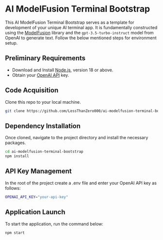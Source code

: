 
# AI ModelFusion Terminal Bootstrap

This AI ModelFusion Terminal Bootstrap serves as a template for development of your unique AI terminal app. It is fundamentally constructed using the [ModelFusion](https://modelfusion.dev) library and the `gpt-3.5-turbo-instruct` model from OpenAI to generate text. Follow the below mentioned steps for environment setup.

## Preliminary Requirements

- Download and Install [Node.js](https://nodejs.org/en/download/), version 18 or above.
- Obtain your [OpenAI API](https://platform.openai.com/overview) key.

## Code Acquisition

Clone this repo to your local machine.

```sh
git clone https://github.com/LessThanZero000/ai-modelfusion-terminal-bootstrap.git
```
## Dependency Installation

Once cloned, navigate to the project directory and install the necessary packages.

```sh
cd ai-modelfusion-terminal-bootstrap
npm install
```
## API Key Management

In the root of the project create a .env file and enter your OpenAI API key as follows:

```sh
OPENAI_API_KEY="your-api-key"
```
## Application Launch

To start the application, run the command below:

```sh
npm start
```